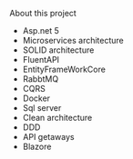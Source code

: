 About this project

- Asp.net 5
- Microservices architecture
- SOLID architecture
- FluentAPI
- EntityFrameWorkCore
- RabbtMQ
- CQRS
- Docker
- Sql server
- Clean architecture
- DDD
- API getaways
- Blazore
